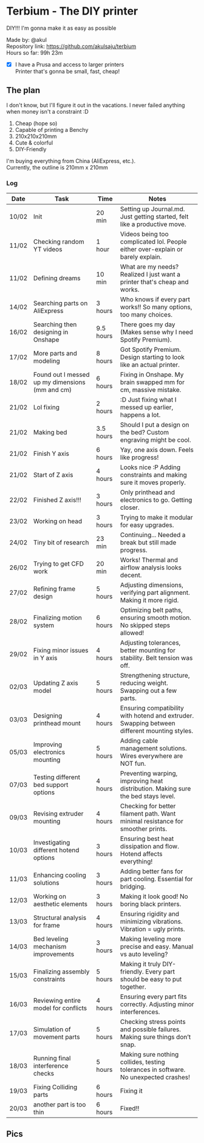 # Terbium - The DIY printer

DIY!!! I'm gonna make it as easy as possible

Made by: @akul  
Repository link: https://github.com/akulsaju/terbium  
Hours so far: 99h 23m  

- [x] I have a Prusa and access to larger printers  
Printer that's gonna be small, fast, cheap!

## The plan  
I don't know, but I'll figure it out in the vacations. I never failed anything when money isn't a constraint :D  

1. Cheap (hope so)  
2. Capable of printing a Benchy  
3. 210x210x210mm  
4. Cute & colorful  
5. DIY-Friendly  

I'm buying everything from China (AliExpress, etc.).  
Currently, the outline is 210mm x 210mm  

### Log  

| Date  | Task                     | Time      | Notes                                                                           |
| ----- | ------------------------ | --------- | ------------------------------------------------------------------------------- |
| 10/02 | Init                     | 20 min    | Setting up Journal.md. Just getting started, felt like a productive move. |
| 11/02 | Checking random YT videos | 1 hour    | Videos being too complicated lol. People either over-explain or barely explain. |
| 11/02 | Defining dreams          | 10 min    | What are my needs? Realized I just want a printer that's cheap and works. |
| 14/02 | Searching parts on AliExpress | 3 hours   | Who knows if every part works!! So many options, too many choices. |
| 16/02 | Searching then designing in Onshape  | 9.5 hours | There goes my day (Makes sense why I need Spotify Premium). |
| 17/02 | More parts and modeling              | 8 hours | Got Spotify Premium. Design starting to look like an actual printer. |
| 18/02 | Found out I messed up my dimensions (mm and cm) | 6 hours | Fixing in Onshape. My brain swapped mm for cm, massive mistake. |
| 21/02 | Lol fixing                               | 2 hours  | :D Just fixing what I messed up earlier, happens a lot. |
| 21/02 | Making bed                   | 3.5 hours  | Should I put a design on the bed? Custom engraving might be cool. |
| 21/02 | Finish Y axis                        | 6 hours | Yay, one axis down. Feels like progress! |
| 21/02 | Start of Z axis                      | 4 hours | Looks nice :P Adding constraints and making sure it moves properly. |
| 22/02 | Finished Z axis!!!                   | 3 hours | Only printhead and electronics to go. Getting closer. |
| 23/02 | Working on head                      | 3 hours | Trying to make it modular for easy upgrades. |
| 24/02 | Tiny bit of research                 | 23 min   | Continuing... Needed a break but still made progress. |
| 26/02 | Trying to get CFD work               | 20 min | Works! Thermal and airflow analysis looks decent. |
| 27/02 | Refining frame design                | 5 hours  | Adjusting dimensions, verifying part alignment. Making it more rigid. |
| 28/02 | Finalizing motion system             | 6 hours  | Optimizing belt paths, ensuring smooth motion. No skipped steps allowed! |
| 29/02 | Fixing minor issues in Y axis        | 4 hours  | Adjusting tolerances, better mounting for stability. Belt tension was off. |
| 02/03 | Updating Z axis model                | 5 hours  | Strengthening structure, reducing weight. Swapping out a few parts. |
| 03/03 | Designing printhead mount            | 4 hours  | Ensuring compatibility with hotend and extruder. Swapping between different mounting styles. |
| 05/03 | Improving electronics mounting       | 5 hours  | Adding cable management solutions. Wires everywhere are NOT fun. |
| 07/03 | Testing different bed support options| 4 hours  | Preventing warping, improving heat distribution. Making sure the bed stays level. |
| 09/03 | Revising extruder mounting           | 4 hours  | Checking for better filament path. Want minimal resistance for smoother prints. |
| 10/03 | Investigating different hotend options | 3 hours | Ensuring best heat dissipation and flow. Hotend affects everything! |
| 11/03 | Enhancing cooling solutions          | 3 hours | Adding better fans for part cooling. Essential for bridging. |
| 12/03 | Working on aesthetic elements        | 3 hours | Making it look good! No boring black printers. |
| 13/03 | Structural analysis for frame        | 4 hours | Ensuring rigidity and minimizing vibrations. Vibration = ugly prints. |
| 14/03 | Bed leveling mechanism improvements  | 3 hours | Making leveling more precise and easy. Manual vs auto leveling? |
| 15/03 | Finalizing assembly constraints      | 5 hours  | Making it truly DIY-friendly. Every part should be easy to put together. |
| 16/03 | Reviewing entire model for conflicts | 4 hours  | Ensuring every part fits correctly. Adjusting minor interferences. |
| 17/03 | Simulation of movement parts         | 5 hours  | Checking stress points and possible failures. Making sure things don’t snap. |
| 18/03 | Running final interference checks    | 5 hours  | Making sure nothing collides, testing tolerances in software. No unexpected crashes! |
| 19/03 | Fixing Colliding parts  | 6 hours  |Fixing it |
| 20/03 | another part is too thin | 6 hours  | Fixed!! |

## Pics  
